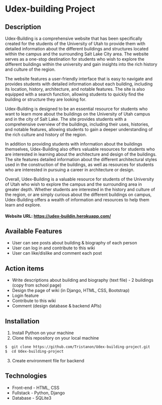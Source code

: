 # Udex-building Project
## Description
Udex-Building is a comprehensive website that has been specifically created for the students of the University of Utah to provide them with detailed information about the different buildings and structures located within the campus and the surrounding Salt Lake City area. The website serves as a one-stop destination for students who wish to explore the different buildings within the university and gain insights into the rich history and culture of the region.

The website features a user-friendly interface that is easy to navigate and provides students with detailed information about each building, including its location, history, architecture, and notable features. The site is also equipped with a search function, allowing students to quickly find the building or structure they are looking for.

Udex-Building is designed to be an essential resource for students who want to learn more about the buildings on the University of Utah campus and in the city of Salt Lake. The site provides students with a comprehensive overview of the buildings, including their uses, histories, and notable features, allowing students to gain a deeper understanding of the rich culture and history of the region.

In addition to providing students with information about the buildings themselves, Udex-Building also offers valuable resources for students who are interested in learning about the architecture and design of the buildings. The site features detailed information about the different architectural styles used in the construction of the buildings, as well as resources for students who are interested in pursuing a career in architecture or design.

Overall, Udex-Building is a valuable resource for students of the University of Utah who wish to explore the campus and the surrounding area in greater depth. Whether students are interested in the history and culture of the region, or are simply curious about the different buildings on campus, Udex-Building offers a wealth of information and resources to help them learn and explore.

#### Website URL: https://udex-buildin.herokuapp.com/
## Available Features
- User can see posts about building & biography of each person
- User can log in and contribute to this wiki
- User can like/dislike and comment each post
## Action items
- Write descriptions about building and biography (text file) - 2 buildings (copy from school page)
- Design the page of wiki (in Django, HTML, CSS, Bootstrap)
- Login feature
- Contribute to this wiki 
- Comment (design database & backend APIs) 
## Installation 
1. Install Python on your machine
2. Clone this repository on your local machine
```bash
$  git clone https://github.com/Tristanon/Udex-building-project.git
$  cd Udex-building-project
```
3. Create environment file for backend
## Technologies
- Front-end - HTML, CSS  
- Fullstack - Python, Django
- Database - SQLite3

